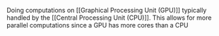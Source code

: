 Doing computations on [[Graphical Processing Unit (GPU)]] typically handled by the [[Central Processing Unit (CPU)]]. This allows for more parallel computations since a GPU has more cores than a CPU